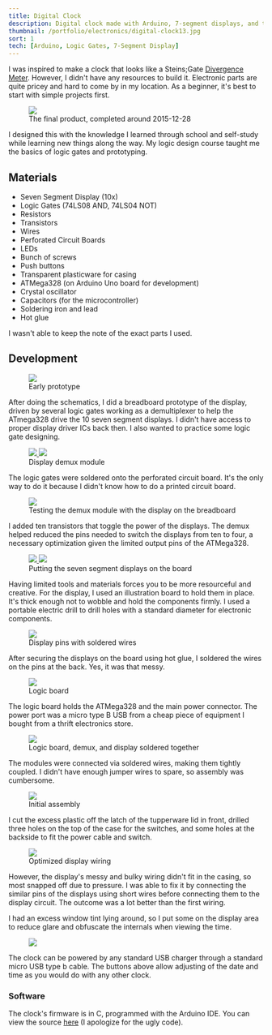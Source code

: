```yaml
---
title: Digital Clock
description: Digital clock made with Arduino, 7-segment displays, and tupperware.
thumbnail: /portfolio/electronics/digital-clock13.jpg
sort: 1
tech: [Arduino, Logic Gates, 7-Segment Display]
---
```


I was inspired to make a clock that looks like a Steins;Gate [Divergence Meter](https://steins-gate.fandom.com/wiki/Divergence_Meter). However, I didn't have any resources to build it. Electronic parts are quite pricey and hard to come by in my location. As a beginner, it's best to start with simple projects first.

<figure>
  <a href="/portfolio/electronics/digital-clock13.jpg" target="_blank">
    <img src="/portfolio/electronics/digital-clock13.jpg" />
  </a>
  <figcaption>The final product, completed around 2015-12-28</figcaption>
</figure>

I designed this with the knowledge I learned through school and self-study while learning new things along the way. My logic design course taught me the basics of logic gates and prototyping.

## Materials

- Seven Segment Display (10x)
- Logic Gates (74LS08 AND, 74LS04 NOT)
- Resistors
- Transistors
- Wires
- Perforated Circuit Boards
- LEDs
- Bunch of screws
- Push buttons
- Transparent plasticware for casing
- ATMega328 (on Arduino Uno board for development)
- Crystal oscillator
- Capacitors (for the microcontroller)
- Soldering iron and lead
- Hot glue

I wasn't able to keep the note of the exact parts I used.

## Development

<figure>
  <a href="/portfolio/electronics/digital-clock02.jpg" target="_blank">
    <img src="/portfolio/electronics/digital-clock02.jpg" />
  </a>
  <figcaption>Early prototype</figcaption>
</figure>

After doing the schematics, I did a breadboard prototype of the display, driven by several logic gates working as a demultiplexer to help the ATmega328 drive the 10 seven segment displays. I didn't have access to proper display driver ICs back then. I also wanted to practice some logic gate designing.

<figure>
  <a href="/portfolio/electronics/digital-clock03.jpg" target="_blank">
    <img class="sm" src="/portfolio/electronics/digital-clock03.jpg" />
  </a>
  <a href="/portfolio/electronics/digital-clock04.jpg" target="_blank">
    <img class="sm" src="/portfolio/electronics/digital-clock04.jpg" />
  </a>
  <figcaption>Display demux module</figcaption>
</figure>

The logic gates were soldered onto the perforated circuit board. It's the only way to do it because I didn't know how to do a printed circuit board.

<figure>
  <a href="/portfolio/electronics/digital-clock05.jpg" target="_blank">
    <img src="/portfolio/electronics/digital-clock05.jpg" />
  </a>
  <figcaption>Testing the demux module with the display on the breadboard</figcaption>
</figure>

I added ten transistors that toggle the power of the displays. The demux helped reduced the pins needed to switch the displays from ten to four, a necessary optimization given the limited output pins of the ATMega328.

<figure>
  <a href="/portfolio/electronics/digital-clock06.jpg" target="_blank">
    <img class="sm" src="/portfolio/electronics/digital-clock06.jpg" />
  </a>
  <a href="/portfolio/electronics/digital-clock07.jpg" target="_blank">
    <img class="sm" src="/portfolio/electronics/digital-clock07.jpg" />
  </a>
  <figcaption>Putting the seven segment displays on the board</figcaption>
</figure>

Having limited tools and materials forces you to be more resourceful and creative. For the display, I used an illustration board to hold them in place. It's thick enough not to wobble and hold the components firmly. I used a portable electric drill to drill holes with a standard diameter for electronic components.

<figure>
  <a href="/portfolio/electronics/digital-clock08.jpg" target="_blank">
    <img src="/portfolio/electronics/digital-clock08.jpg" />
  </a>
  <figcaption>Display pins with soldered wires</figcaption>
</figure>

After securing the displays on the board using hot glue, I soldered the wires on the pins at the back. Yes, it was that messy.

<figure>
  <a href="/portfolio/electronics/digital-clock09.jpg" target="_blank">
    <img src="/portfolio/electronics/digital-clock09.jpg" />
  </a>
  <figcaption>Logic board</figcaption>
</figure>

The logic board holds the ATMega328 and the main power connector. The power port was a micro type B USB from a cheap piece of equipment I bought from a thrift electronics store.

<figure>
  <a href="/portfolio/electronics/digital-clock10.jpg" target="_blank">
    <img src="/portfolio/electronics/digital-clock10.jpg" />
  </a>
  <figcaption>Logic board, demux, and display soldered together</figcaption>
</figure>

The modules were connected via soldered wires, making them tightly coupled. I didn't have enough jumper wires to spare, so assembly was cumbersome.

<figure>
  <a href="/portfolio/electronics/digital-clock11.jpg" target="_blank">
    <img src="/portfolio/electronics/digital-clock11.jpg" />
  </a>
  <figcaption>Initial assembly</figcaption>
</figure>

I cut the excess plastic off the latch of the tupperware lid in front, drilled three holes on the top of the case for the switches, and some holes at the backside to fit the power cable and switch.

<figure>
  <a href="/portfolio/electronics/digital-clock12.jpg" target="_blank">
    <img src="/portfolio/electronics/digital-clock12.jpg" />
  </a>
  <figcaption>Optimized display wiring</figcaption>
</figure>

However, the display's messy and bulky wiring didn't fit in the casing, so most snapped off due to pressure. I was able to fix it by connecting the similar pins of the displays using short wires before connecting them to the display circuit. The outcome was a lot better than the first wiring.

I had an excess window tint lying around, so I put some on the display area to reduce glare and obfuscate the internals when viewing the time.

<figure>
  <a href="/portfolio/electronics/digital-clock01.jpg" target="_blank">
    <img src="/portfolio/electronics/digital-clock01.jpg" />
  </a>
</figure>

The clock can be powered by any standard USB charger through a standard micro USB type b cable. The buttons above allow adjusting of the date and time as you would do with any other clock.

### Software

The clock's firmware is in C, programmed with the Arduino IDE. You can view the source [here](https://github.com/johnillo/KateDigitalClock) (I apologize for the ugly code).
